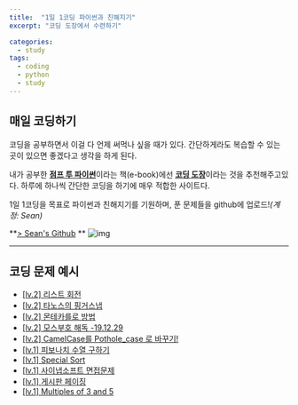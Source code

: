 ```yaml
---
title:  "1일 1코딩 파이썬과 친해지기"
excerpt: "코딩 도장에서 수련하기"

categories:
  - study
tags:
  - coding
  - python
  - study
---
```


매일 코딩하기
-----
코딩을 공부하면서 이걸 다 언제 써먹나 싶을 때가 있다. 간단하게라도 복습할 수 있는 곳이 있으면 좋겠다고 생각을 하게 된다.

내가 공부한 [**점프 투 파이썬**](https://wikidocs.net/book/1)이라는 책(e-book)에선 [**코딩 도장**](http://codingdojang.com/)이라는 것을 추천해주고있다. 하루에 하나씩 간단한 코딩을 하기에 매우 적합한 사이트다.

1일 1코딩을 목표로 파이썬과 친해지기를 기원하며, 푼 문제들을 github에 업로드!_(계정: Sean)_

**[> Sean's Github](https://github.com/Sean-Parkk/codingdojang) **
![img](https://github.com/Sean-Parkk/seanparkk/blob/master/assets/images/1day1coding.png?raw=true)

- - -

코딩 문제 예시
-----
* [[lv.2] 리스트 회전](http://codingdojang.com/scode/400?answer=20480#answer_20480)
* [[lv.2] 타노스의 핑거스냅](http://codingdojang.com/scode/592?answer=20406#answer_20406)
* [[lv.2] 몬테카를로 방법](http://codingdojang.com/scode/507?answer=20403#answer_20403)
* [[lv.2] 모스부호 해독 -19.12.29](http://codingdojang.com/scode/469?answer=20387#answer_20387)
* [[lv.2] CamelCase를 Pothole_case 로 바꾸기!](http://codingdojang.com/scode/484?answer=20383#answer_20383)
* [[lv.1] 피보나치 수열 구하기](http://codingdojang.com/scode/461?answer=20213#answer_20213)
* [[lv.1] Special Sort](http://codingdojang.com/scode/414?answer=20203#answer_20203)
* [[lv.1] 사이냅소프트 면접문제](http://codingdojang.com/scode/410?answer=20202#answer_20202)
* [[lv.1] 게시판 페이징](http://codingdojang.com/scode/406?answer=20201#answer_20201)
* [[lv.1] Multiples of 3 and 5](http://codingdojang.com/scode/350?answer=20200#answer_20200)
